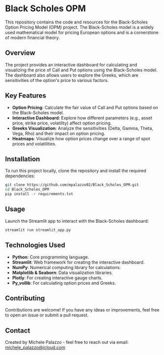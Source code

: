 # Black Scholes OPM

This repository contains the code and resources for the Black-Scholes Option Pricing Model (OPM) project. The Black-Scholes model is a widely used mathematical model for pricing European options and is a cornerstone of modern financial theory.

## Overview

The project provides an interactive dashboard for calculating and visualizing the price of Call and Put options using the Black-Scholes model. The dashboard also allows users to explore the Greeks, which are sensitivities of the option's price to various factors.

## Key Features

- **Option Pricing**: Calculate the fair value of Call and Put options based on the Black-Scholes model.
- **Interactive Dashboard**: Explore how different parameters (e.g., asset price, strike price, volatility) affect option pricing.
- **Greeks Visualization**: Analyze the sensitivities (Delta, Gamma, Theta, Vega, Rho) and their impact on option pricing.
- **Heatmaps**: Visualize how option prices change over a range of spot prices and volatilities.

## Installation

To run this project locally, clone the repository and install the required dependencies:

```bash
git clone https://github.com/mpalazzo02/Black_Scholes_OPM.git
cd Black_Scholes_OPM
pip install -r requirements.txt
```

## Usage

Launch the Streamlit app to interact with the Black-Scholes dashboard:

```bash
streamlit run streamlit_app.py
```

## Technologies Used

- **Python**: Core programming language.
- **Streamlit**: Web framework for creating the interactive dashboard.
- **NumPy**: Numerical computing library for calculations.
- **Matplotlib & Seaborn**: Data visualization libraries.
- **Plotly**: For creating interactive gauge charts.
- **Py_vollib**: For calculating option prices and Greeks.

## Contributing

Contributions are welcome! If you have any ideas or improvements, feel free to open an issue or submit a pull request.

## Contact

Created by Michele Palazzo - feel free to reach out via email: [michele_palazzo@icloud.com](mailto:michele_palazzo@icloud.com)

